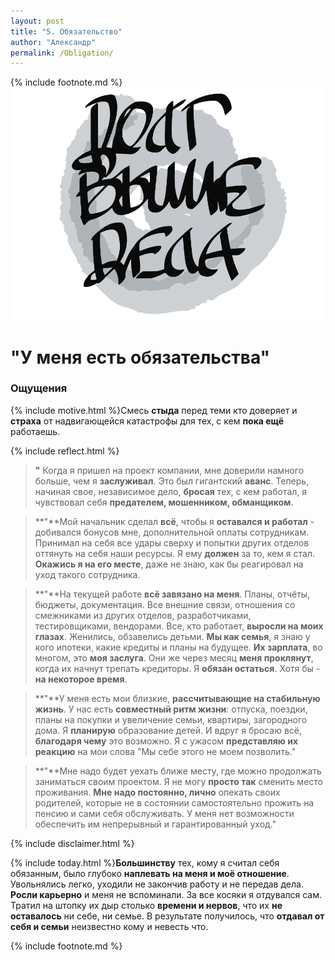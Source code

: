 ```yaml
---
layout: post
title: "5. Обязательство"
author: "Александр"
permalink: /Obligation/
---
```

{% include footnote.md %}
<a href="/_cards/">!["Долг выше дела"](/_img/5.svg)</a>
# "У меня есть обязательства"

### Ощущения
{% include motive.html %}Смесь **стыда** перед теми кто доверяет и **страха** от надвигающейся катастрофы для тех, с кем **пока ещё** работаешь. 

{% include reflect.html %}
 >**"** Когда я пришел на проект компании, мне доверили намного больше, чем я **заслуживал**. Это был гигантский **аванс**. Теперь, начиная свое, независимое дело, **бросая** тех, с кем работал, я чувствовал себя **предателем, мошенником, обманщиком**. 

>**"**Мой начальник сделал **всё**, чтобы я **оставался и работал** - добивался бонусов мне, дополнительной оплаты сотрудникам. Принимал на себя все удары сверху и попытки других отделов оттянуть на себя наши ресурсы. Я ему **должен** за то, кем я стал. **Окажись я на его месте**, даже не знаю, как бы реагировал на уход такого сотрудника.  

>**"**На текущей работе **всё завязано на меня**. Планы, отчёты, бюджеты, документация. Все внешние связи, отношения со смежниками из других отделов, разработчиками, тестировщиками, вендорами. Все, кто работает, **выросли на моих глазах**. Женились, обзавелись детьми. **Мы как семья**, я знаю у кого ипотеки, какие кредиты и планы на будущее. **Их зарплата**, во многом, это **моя заслуга**. Они же через месяц **меня проклянут**, когда их начнут трепать кредиторы. Я  **обязан остаться**. Хотя бы - **на некоторое время**.  
 
>**"**У меня есть мои близкие, **рассчитывающие на стабильную жизнь**. У нас есть **совместный ритм жизни**: отпуска, поездки, планы на покупки и увеличение семьи, квартиры, загородного дома. Я **планирую** образование детей. И вдруг я бросаю всё, **благодаря чему** это возможно. Я с ужасом **представляю их реакцию** на мои слова "Мы себе этого не моем позволить."

>**"**Мне надо будет уехать ближе месту, где можно продолжать заниматься своим проектом. Я не могу **просто так** сменить место проживания. **Мне надо постоянно, лично** опекать своих родителей, которые не в состоянии самостоятельно прожить на пенсию и сами себя обслуживать. У меня нет возможности обеспечить им непрерывный и гарантированный уход."

{% include disclaimer.html %}

{% include today.html %}**Большинству** тех, кому я считал себя обязанным, было глубоко **наплевать на меня и моё отношение**. Увольнялись легко, уходили не закончив работу и не передав дела. **Росли карьерно** и меня не вспоминали. За все косяки я отдувался сам. Тратил на штопку их дыр столько **времени и нервов**, что их **не оставалось** ни себе, ни семье. В результате получилось, что **отдавал от себя и семьи** неизвестно кому и невесть что. 

{% include footnote.md %}
